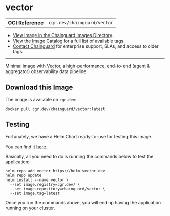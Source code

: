 <!--monopod:start-->
# vector
| | |
| - | - |
| **OCI Reference** | `cgr.dev/chainguard/vector` |


* [View Image in the Chainguard Images Directory](https://images.chainguard.dev/directory/image/vector/overview).
* [View the Image Catalog](https://console.chainguard.dev/images/catalog) for a full list of available tags.
* [Contact Chainguard](https://www.chainguard.dev/chainguard-images) for enterprise support, SLAs, and access to older tags.

---
<!--monopod:end-->

<!--overview:start-->
Minimal image with [Vector](https://vector.dev/), a high-performance, end-to-end (agent & aggregator) observability data pipeline
<!--overview:end-->

<!--getting:start-->
## Download this Image
The image is available on `cgr.dev`:

```
docker pull cgr.dev/chainguard/vector:latest
```
<!--getting:end-->

<!--body:start-->
## Testing

Fortunately, we have a Helm Chart ready-to-use for testing this image. 

You can find it [here](https://github.com/vectordotdev/helm-charts/blob/develop/charts/vector/README.md).

Basically, all you need to do is running the commands below to test the application:

```shell
helm repo add vector https://helm.vector.dev
helm repo update
helm install --name vector \
  --set image.registry=cgr.dev/ \
  --set image.repository=chainguard/vector \
  --set image.tag=latest
```

Once you run the commands above, you will end up having the application running on your cluster.
<!--body:end-->
